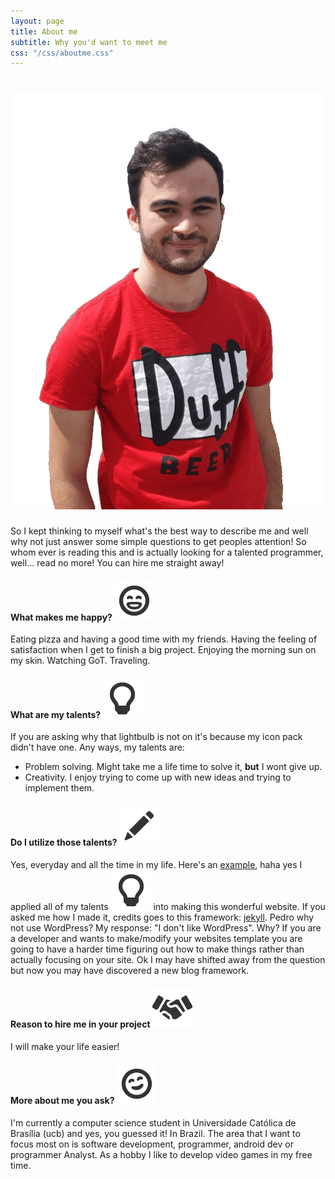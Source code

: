 ```yaml
---
layout: page
title: About me
subtitle: Why you'd want to meet me
css: "/css/aboutme.css"
---
```


# ![my picture](/img/my-pic.png)

So I kept thinking to myself what's the best way to describe me and well why not just answer some simple questions to get peoples attention!
So whom ever is reading this and is actually looking for a talented programmer, well... read no more! You can hire me straight away!

#### What makes me happy? ![smiley-joy](/img/smiley-tears-of-joy.png)
Eating pizza and having a good time with my friends. Having the feeling of satisfaction when I get to finish a big project. Enjoying the morning sun on my skin. Watching GoT. Traveling.

#### What are my talents? ![lightbulb](/img/lightbulb.png)
If you are asking why that lightbulb is not on it's because my icon pack didn't have one. Any ways, my talents are:
- Problem solving. Might take me a life time to solve it, **but** I wont  give up.
- Creativity. I enjoy trying to come up with new ideas and trying to implement them.

#### Do I utilize those talents? ![pencil](/img/pencil.png)
Yes, everyday and all the time in my life. Here's an [example](/index.html), haha yes I applied all of my talents ![lightbulb](/img/lightbulb.png) into making this wonderful website. If you asked me how I made it, credits goes to this framework: [jekyll](https://jekyllrb.com/). Pedro why not use WordPress? My response: "I don't like WordPress". Why? If you are a developer and wants to make/modify your websites template you are going to have a harder time figuring out how to make things rather than actually focusing on your site. Ok I may have shifted away from the question but now you may have discovered a new blog framework.

#### Reason to hire me in your project ![handshake](/img/handshake.png)
I will make your life easier!

#### More about me you ask? ![smiley-joy](/img/hugging.png)
I'm currently a computer science student in Universidade Católica de Brasília (ucb) and yes, you guessed it! In Brazil.
The area that I want to focus most on is software development, programmer, android dev or programmer Analyst. As a hobby I like to develop video games in my free time.
